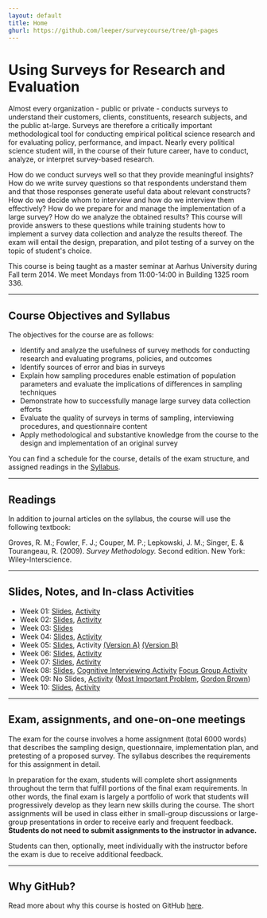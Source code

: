 ```yaml
---
layout: default
title: Home
ghurl: https://github.com/leeper/surveycourse/tree/gh-pages
---
```


# Using Surveys for Research and Evaluation #

Almost every organization - public or private - conducts surveys to understand their customers, clients, constituents, research subjects, and the public at-large. Surveys are therefore a critically important methodological tool for conducting empirical political science research and for evaluating policy, performance, and impact. Nearly every political science student will, in the course of their future career, have to conduct, analyze, or interpret survey-based research.

How do we conduct surveys well so that they provide meaningful insights? How do we write survey questions so that respondents understand them and that those responses generate useful data about relevant constructs? How do we decide whom to interview and how do we interview them effectively? How do we prepare for and manage the implementation of a large survey? How do we analyze the obtained results? This course will provide answers to these questions while training students how to implement a survey data collection and analyze the results thereof. The exam will entail the design, preparation, and pilot testing of a survey on the topic of student's choice.

This course is being taught as a master seminar at Aarhus University during Fall term 2014. We meet Mondays from 11:00-14:00 in Building 1325 room 336.

---
## Course Objectives and Syllabus ##

The objectives for the course are as follows:

 - Identify and analyze the usefulness of survey methods for conducting research and evaluating programs, policies, and outcomes
 - Identify sources of error and bias in surveys
 - Explain how sampling procedures enable estimation of population parameters and evaluate the implications of differences in sampling techniques
 - Demonstrate how to successfully manage large survey data collection efforts
 - Evaluate the quality of surveys in terms of sampling, interviewing procedures, and questionnaire content 
 - Apply methodological and substantive knowledge from the course to the design and implementation of an original survey

You can find a schedule for the course, details of the exam structure, and assigned readings in the [Syllabus](Syllabus/Syllabus.pdf).

---
## Readings ##

In addition to journal articles on the syllabus, the course will use the following textbook:

Groves, R. M.; Fowler, F. J.; Couper, M. P.; Lepkowski, J. M.; Singer, E. & Tourangeau, R. (2009). *Survey Methodology.* Second edition. New York: Wiley-Interscience.


---
## Slides, Notes, and In-class Activities ##

 - Week 01: [Slides](Slides/Week1.pdf), [Activity](Activities/Week1.pdf)
 - Week 02: [Slides](Slides/Week2.pdf), [Activity](Activities/Week2.pdf)
 - Week 03: [Slides](Slides/Week3.pdf)
 - Week 04: [Slides](Slides/Week4.pdf), [Activity](Activities/Week4.pdf)
 - Week 05: [Slides](Slides/Week5.pdf), Activity [(Version A)](Activities/Week5a.pdf) [(Version B)](Activities/Week5b.pdf)
 - Week 06: [Slides](Slides/Week6.pdf), [Activity](Activities/Week6.pdf)
 - Week 07: [Slides](Slides/Week7.pdf), [Activity](Activities/Week7.pdf)
 - Week 08: [Slides](Slides/Week8.pdf), [Cognitive Interviewing Activity](Activities/Week8a.pdf) [Focus Group Activity](Activities/Week8b.pdf)
 - Week 09: No Slides, [Activity](Activities/Week9.pdf) ([Most Important Problem](Activities/ANES2008OpenEndedMIP.txt), [Gordon Brown](Activities/ANES2008OpenEndedGordonBrown.txt))
 - Week 10: [Slides](Slides/Week10.pdf), [Activity](Activities/Week10.pdf)

---
## Exam, assignments, and one-on-one meetings ##

The exam for the course involves a home assignment (total 6000 words) that describes the sampling design, questionnaire, implementation plan, and pretesting of a proposed survey. The syllabus describes the requirements for this assignment in detail.

In preparation for the exam, students will complete short assignments throughout the term that fulfill portions of the final exam requirements. In other words, the final exam is largely a portfolio of work that students will progressively develop as they learn new skills during the course. The short assignments will be used in class either in small-group discussions or large-group presentations in order to receive early and frequent feedback. **Students do not need to submit assignments to the instructor in advance.**

Students can then, optionally, meet individually with the instructor before the exam is due to receive additional feedback.

---
## Why GitHub? ##

Read more about why this course is hosted on GitHub [here](fork.html).
